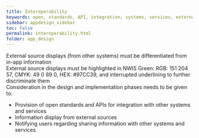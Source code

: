 ```yaml
---
title: Interoperability  
keywords: open, standards, API, integration, systems, services, external
sidebar: appdesign_sidebar
toc: false
permalink: interoperability.html
folder: app_design 
---
```


External source displays (from other systems) must be differentiated from in-app information  
External source displays must be highlighted in NWIS Green: RGB: 151 204 57, CMYK: 49 0 89 0, HEX: #97CC39, and interrupted underlining to further discriminate them  
Consideration in the design and implementation phases needs to be given to:  
* Provision of open standards and APIs for integration with other systems and services  
* Information display from external sources  
* Notifying users regarding sharing information with other systems and services  